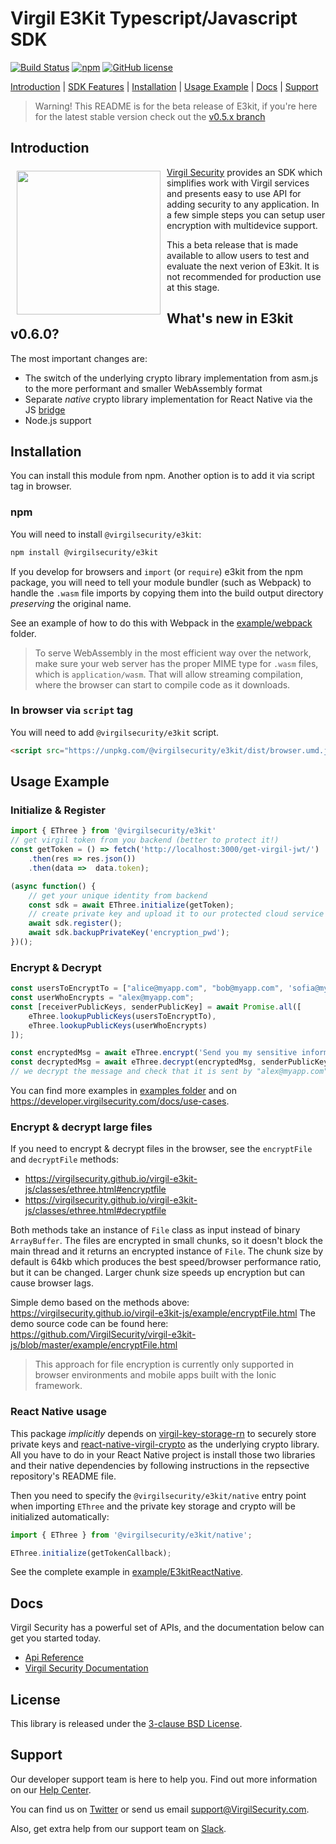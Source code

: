 # Virgil E3Kit Typescript/Javascript SDK

[![Build Status](https://travis-ci.com/VirgilSecurity/e3kit-js.svg?branch=master)](https://travis-ci.com/VirgilSecurity)
[![npm](https://img.shields.io/npm/v/@virgilsecurity/e3kit.svg)](https://www.npmjs.com/package/@virgilsecurity/e3kit)
[![GitHub license](https://img.shields.io/github/license/VirgilSecurity/e3kit-js.svg)](https://github.com/VirgilSecurity/virgil-e3kit-js/blob/master/LICENSE)

[Introduction](#introduction) | [SDK Features](#sdk-features) | [Installation](#installation) | [Usage Example](#usage-example) | [Docs](#docs) | [Support](#support)

> Warning! This README is for the beta release of E3kit, if you're here for the latest stable version check out the [v0.5.x branch](https://github.com/VirgilSecurity/virgil-e3kit-js/tree/v0.5.x)

## Introduction

<a href="https://developer.virgilsecurity.com/docs"><img width="230px" src="https://cdn.virgilsecurity.com/assets/images/github/logos/virgil-logo-red.png" align="left" hspace="10" vspace="6"></a> [Virgil Security](https://virgilsecurity.com) provides an SDK which simplifies work with Virgil services and presents easy to use API for adding security to any application. In a few simple steps you can setup user encryption with multidevice support.

This a beta release that is made available to allow users to test and evaluate the next verion of E3kit. It is not recommended for production use at this stage.

## What's new in E3kit v0.6.0?

The most important changes are:
- The switch of the underlying crypto library implementation from asm.js to the more performant and smaller WebAssembly format
- Separate _native_ crypto library implementation for React Native via the JS [bridge](https://github.com/VirgilSecurity/react-native-virgil-crypto)
- Node.js support

## Installation

You can install this module from npm. Another option is to add it via script tag in browser.

### npm
You will need to install `@virgilsecurity/e3kit`:
```sh
npm install @virgilsecurity/e3kit
```

If you develop for browsers and `import` (or `require`) e3kit from the npm package, you will need to tell your module bundler (such as Webpack) to handle the `.wasm` file imports by copying them into the build output directory _preserving_ the original name.

See an example of how to do this with Webpack in the [example/webpack](example/webpack) folder.

> To serve WebAssembly in the most efficient way over the network, make sure your web server has the proper MIME type for `.wasm` files, which is `application/wasm`. That will allow streaming compilation, where the browser can start to compile code as it downloads.

### In browser via `script` tag
You will need to add `@virgilsecurity/e3kit` script.
```html
<script src="https://unpkg.com/@virgilsecurity/e3kit/dist/browser.umd.js"></script>
```

## Usage Example

### Initialize & Register

```js
import { EThree } from '@virgilsecurity/e3kit'
// get virgil token from you backend (better to protect it!)
const getToken = () => fetch('http://localhost:3000/get-virgil-jwt/')
    .then(res => res.json())
    .then(data =>  data.token);

(async function() {
    // get your unique identity from backend
    const sdk = await EThree.initialize(getToken);
    // create private key and upload it to our protected cloud service
    await sdk.register();
    await sdk.backupPrivateKey('encryption_pwd');
})();
```

### Encrypt & Decrypt

```js
const usersToEncryptTo = ["alice@myapp.com", "bob@myapp.com", 'sofia@myapp.com'];
const userWhoEncrypts = "alex@myapp.com";
const [receiverPublicKeys, senderPublicKey] = await Promise.all([
    eThree.lookupPublicKeys(usersToEncryptTo),
    eThree.lookupPublicKeys(userWhoEncrypts)
]);

const encryptedMsg = await eThree.encrypt('Send you my sensitive information!', receiversPublicKeys);
const decryptedMsg = await eThree.decrypt(encryptedMsg, senderPublicKey);
// we decrypt the message and check that it is sent by "alex@myapp.com"

```
You can find more examples in [examples folder](example) and on https://developer.virgilsecurity.com/docs/use-cases.


### Encrypt & decrypt large files

If you need to encrypt & decrypt files in the browser, see the `encryptFile` and `decryptFile` methods:
- https://virgilsecurity.github.io/virgil-e3kit-js/classes/ethree.html#encryptfile
- https://virgilsecurity.github.io/virgil-e3kit-js/classes/ethree.html#decryptfile

Both methods take an instance of `File` class as input instead of binary `ArrayBuffer`.
The files are encrypted in small chunks, so it doesn't block the main thread and it returns an encrypted instance of `File`. The chunk size by default is 64kb which produces the best speed/browser performance ratio, but it can be changed. Larger chunk size speeds up encryption but can cause browser lags.

Simple demo based on the methods above: https://virgilsecurity.github.io/virgil-e3kit-js/example/encryptFile.html
The demo source code can be found here: https://github.com/VirgilSecurity/virgil-e3kit-js/blob/master/example/encryptFile.html

> This approach for file encryption is currently only supported in browser environments and mobile apps built with the Ionic framework.


### React Native usage

This package _implicitly_ depends on [virgil-key-storage-rn](https://github.com/VirgilSecurity/virgil-key-storage-rn) to securely store private keys and [react-native-virgil-crypto](https://github.com/VirgilSecurity/react-native-virgil-crypto) as the underlying crypto library. All you have to do in your React Native project is install those two libraries and their native dependencies by following instructions in the repsective repository's README file.

Then you need to specify the `@virgilsecurity/e3kit/native` entry point when importing `EThree` and the private key storage and crypto will be initialized automatically:

```js
import { EThree } from '@virgilsecurity/e3kit/native';

EThree.initialize(getTokenCallback);
```

See the complete example in [example/E3kitReactNative](example/E3kitReactNative).

## Docs
Virgil Security has a powerful set of APIs, and the documentation below can get you started today.

* [Api Reference](https://virgilsecurity.github.io/virgil-e3kit-js/)
* [Virgil Security Documentation][_documentation]

## License
This library is released under the [3-clause BSD License](LICENSE).

## Support
Our developer support team is here to help you. Find out more information on our [Help Center](https://help.virgilsecurity.com).

You can find us on [Twitter](https://twitter.com/VirgilSecurity) or send us email support@VirgilSecurity.com.

Also, get extra help from our support team on [Slack](https://virgilsecurity.com/join-community).

[_virgil_crypto]: https://github.com/VirgilSecurity/virgil-crypto-javascript
[_virgil_sdk]: https://github.com/VirgilSecurity/virgil-sdk-javascript
[_documentation]: https://developer.virgilsecurity.com

